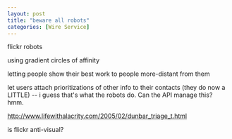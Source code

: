 ```yaml
---
layout: post
title: "beware all robots"
categories: [Wire Service]
---
```

flickr robots

using gradient circles of affinity

letting people show their best work to people more-distant from them

let users attach prioritizations of other info to their contacts (they do now a LITTLE) -- i guess that's what the robots do. Can the API manage this? hmm.

http://www.lifewithalacrity.com/2005/02/dunbar_triage_t.html

is flickr anti-visual?



